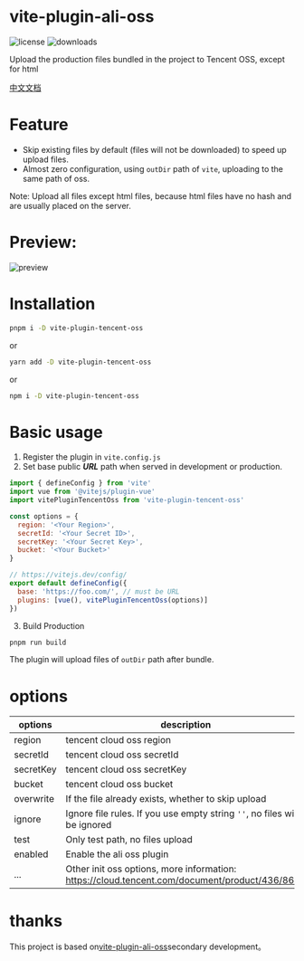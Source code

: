 vite-plugin-ali-oss
=======
![license](https://img.shields.io/npm/l/vite-plugin-tencent-oss)
![downloads](https://img.shields.io/npm/dt/vite-plugin-tencent-oss)

Upload the production files bundled in the project to Tencent OSS, except for html

[中文文档](https://github.com/taosiqi/vite-plugin-tencent-oss/blob/main/README_CN.md)

# Feature

- Skip existing files by default (files will not be downloaded) to speed up upload files.
- Almost zero configuration, using `outDir` path of `vite`, uploading to the same path of oss.

Note: Upload all files except html files, because html files have no hash and are usually placed on the server.

# Preview:

![preview](https://static-1253419794.cos.ap-nanjing.myqcloud.com/img/1656215242281.png)

# Installation

```bash
pnpm i -D vite-plugin-tencent-oss
```

or

```bash
yarn add -D vite-plugin-tencent-oss
```

or

```bash
npm i -D vite-plugin-tencent-oss
```

# Basic usage

1. Register the plugin in `vite.config.js`
2. Set base public ***URL*** path when served in development or production.

```javascript
import { defineConfig } from 'vite'
import vue from '@vitejs/plugin-vue'
import vitePluginTencentOss from 'vite-plugin-tencent-oss'

const options = {
  region: '<Your Region>',
  secretId: '<Your Secret ID>',
  secretKey: '<Your Secret Key>',
  bucket: '<Your Bucket>'
}

// https://vitejs.dev/config/
export default defineConfig({
  base: 'https://foo.com/', // must be URL
  plugins: [vue(), vitePluginTencentOss(options)]
})
```

3. Build Production

```bash
pnpm run build
```

The plugin will upload files of `outDir` path after bundle.

# options

| options   | description                                                                                   | type    | default       |
|-----------|-----------------------------------------------------------------------------------------------|---------|---------------|
| region    | tencent cloud oss region                                                                      | string  |               |
| secretId  | tencent cloud oss secretId                                                                     | string  |               |
| secretKey | tencent cloud oss secretKey                                                                 | string  |               |
| bucket    | tencent cloud oss bucket                                                                          | string  |               |
| overwrite | If the file already exists, whether to skip upload                                            | boolean | false         |
| ignore    | Ignore file rules. If you use empty string `''`, no files will be ignored                     | string  | `'**/*.html'` |
| test      | Only test path, no files upload                                                               | boolean | false         |
| enabled   | Enable the ali oss plugin                                                                     | boolean | true          |
| ...       | Other init oss options, more information: https://cloud.tencent.com/document/product/436/8629 | any | |

# thanks
This project is based on[vite-plugin-ali-oss](https://github.com/xiaweiss/vite-plugin-ali-oss)secondary development。
